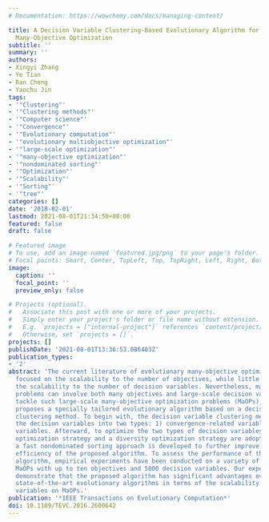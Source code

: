 ```yaml
---
# Documentation: https://wowchemy.com/docs/managing-content/

title: A Decision Variable Clustering-Based Evolutionary Algorithm for Large-Scale
  Many-Objective Optimization
subtitle: ''
summary: ''
authors:
- Xingyi Zhang
- Ye Tian
- Ran Cheng
- Yaochu Jin
tags:
- '"Clustering"'
- '"Clustering methods"'
- '"Computer science"'
- '"Convergence"'
- '"Evolutionary computation"'
- '"evolutionary multiobjective optimization"'
- '"large-scale optimization"'
- '"many-objective optimization"'
- '"nondominated sorting"'
- '"Optimization"'
- '"Scalability"'
- '"Sorting"'
- '"tree"'
categories: []
date: '2018-02-01'
lastmod: 2021-08-01T21:34:50+08:00
featured: false
draft: false

# Featured image
# To use, add an image named `featured.jpg/png` to your page's folder.
# Focal points: Smart, Center, TopLeft, Top, TopRight, Left, Right, BottomLeft, Bottom, BottomRight.
image:
  caption: ''
  focal_point: ''
  preview_only: false

# Projects (optional).
#   Associate this post with one or more of your projects.
#   Simply enter your project's folder or file name without extension.
#   E.g. `projects = ["internal-project"]` references `content/project/deep-learning/index.md`.
#   Otherwise, set `projects = []`.
projects: []
publishDate: '2021-08-01T13:36:53.086403Z'
publication_types:
- '2'
abstract: 'The current literature of evolutionary many-objective optimization is merely
  focused on the scalability to the number of objectives, while little work has considered
  the scalability to the number of decision variables. Nevertheless, many real-world
  problems can involve both many objectives and large-scale decision variables. To
  tackle such large-scale many-objective optimization problems (MaOPs), this paper
  proposes a specially tailored evolutionary algorithm based on a decision variable
  clustering method. To begin with, the decision variable clustering method divides
  the decision variables into two types: 1) convergence-related variables and 2) diversity-related
  variables. Afterward, to optimize the two types of decision variables, a convergence
  optimization strategy and a diversity optimization strategy are adopted. In addition,
  a fast nondominated sorting approach is developed to further improve the computational
  efficiency of the proposed algorithm. To assess the performance of the proposed
  algorithm, empirical experiments have been conducted on a variety of large-scale
  MaOPs with up to ten objectives and 5000 decision variables. Our experimental results
  demonstrate that the proposed algorithm has significant advantages over several
  state-of-the-art evolutionary algorithms in terms of the scalability to decision
  variables on MaOPs.'
publication: '*IEEE Transactions on Evolutionary Computation*'
doi: 10.1109/TEVC.2016.2600642
---
```

